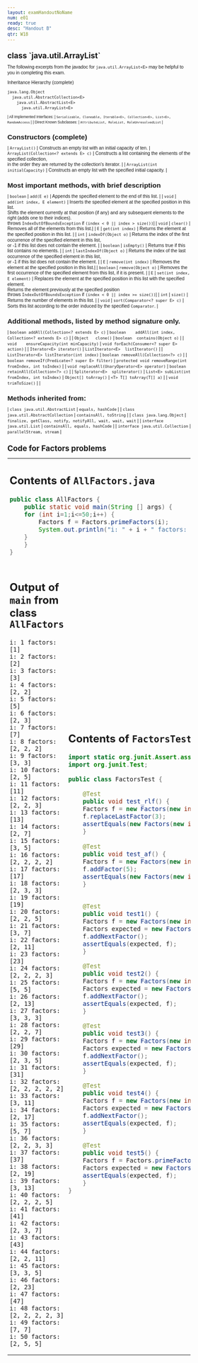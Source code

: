 ```yaml
---
layout: examHandoutNoName
num: e01
ready: true
desc: "Handout B"
qtr: W18
---
```


<style>

body {
 font-size: 72%;
 line-height: 102%;
}

td  {
  padding-left:5px; padding-right: 5px;
} 
</style>


<h2 markdown="1">class `java.util.ArrayList<E>`</h2>

<div style="font-size:90%; font-family: Arial Narrow, sans-serif;">

The following excerpts from the javadoc for `java.util.ArrayList<E>` may be
helpful to you in completing this exam.

Inheritance Hierarchy (complete)

```
java.lang.Object
  java.util.AbstractCollection<E>
    java.util.AbstractList<E>
      java.util.ArrayList<E>
```

<div markdown="1"
     style="font-size: 80%; font-family: Arial Narrow, sans-serif;"
     class="hanging-indent-table">

| All Implemented Interfaces: | `Serializable, Cloneable, Iterable<E>, Collection<E>, List<E>, RandomAccess` |
| Direct Known Subclasses: | `AttributeList, RoleList, RoleUnresolvedList` |

</div>

## Constructors (complete)

<div markdown="1" class="hanging-indent-table">

| `ArrayList()` | Constructs an empty list with an initial capacity of ten.
| `ArrayList(Collection<? extends E> c)` | Constructs a list containing the elements of the specified collection,<br>in the order they are returned by the collection's iterator. |
| `ArrayList(int initialCapacity)` | Constructs an empty list with the specified initial capacity. |

</div>

## Most important methods, with brief description

<div markdown="1" class="hanging-indent-table">

| `boolean` | `add(E e)` | Appends the specified element to the end of this list. |
| `void` | `add(int index, E element)` | Inserts the specified element at the specified position in this list. <br>Shifts the element currently at that position (if any) and any subsequent elements to the right (adds one to their indices).<br>throws `IndexOutOfBoundsException` if `(index < 0 || index > size())`|
| `void` | `clear()` | Removes all of the elements from this list.|
| `E` | `get(int index)` | Returns the element at the specified position in this list. |
| `int` | `indexOf(Object o)` | Returns the index of the first occurrence of the specified element in this list, <br>or -1 if this list does not contain the element. |
| `boolean` | `isEmpty()` | Returns true if this list contains no elements. |
| `int`	|  `lastIndexOf(Object o)` | Returns the index of the last occurrence of the specified element in this list,<br>or -1 if this list does not contain the element. |
| `E` | `remove(int index)` | Removes the element at the specified position in this list.|
| `boolean` | `remove(Object o)` | Removes the first occurrence of the specified element from this list, if it is present. |
| `E` | `set(int index, E element)` | Replaces the element at the specified position in this list with the specified element.<br>Returns the element previously at the specified position<br> throws `IndexOutOfBoundsException` if `(index < 0 || index >= size())`|
| `int` | `size()` | Returns the number of elements in this list. |
| `void` | `sort(Comparator<? super E> c)` | Sorts this list according to the order induced by the specified `Comparator`. |

</div>

## Additional methods, listed by method signature only.

<div markdown="1" class="hanging-indent-table">

| `boolean addAll(Collection<? extends E> c)` | `boolean	addAll(int index, Collection<? extends E> c)` |
| `Object   clone()` |  `boolean  contains(Object o)` |
| `void	   ensureCapacity(int minCapacity)` | `void forEach(Consumer<? super E> action)` |
| `Iterator<E> iterator()` | `ListIterator<E>  listIterator()` |
| `ListIterator<E> listIterator(int index)` | `boolean removeAll(Collection<?> c)` |
| `boolean removeIf(Predicate<? super E> filter)` | `protected void removeRange(int fromIndex, int toIndex)` |
| `void replaceAll(UnaryOperator<E> operator)` | `boolean retainAll(Collection<?> c)` |
| `Spliterator<E>  spliterator()` | `List<E> subList(int fromIndex, int toIndex)`
| `Object[] toArray()` | `<T> T[] toArray(T[] a)` |
| `void    trimToSize()` | |

</div>

## Methods inherited from:

<div markdown="1" class="hanging-indent-table">

| `class java.util.AbstractList` | `equals, hashCode` |
| `class java.util.AbstractCollection` | `containsAll, toString` |
| `class java.lang.Object` | `finalize, getClass, notify, notifyAll, wait, wait, wait` |
| `interface java.util.List` |  `containsAll, equals, hashCode` |
| `interface java.util.Collection` |  `parallelStream, stream` |

</div>
</div>

<h2 class="page-break-before">Code for Factors problems</h2>

<table>
<tr>
<td markdown="1" colspan="2">

## Contents of `AllFactors.java`

```java
public class AllFactors {
    public static void main(String [] args) {
	for (int i=1;i<=50;i++) {
	    Factors f = Factors.primeFactors(i);
	    System.out.println("i: " + i + " factors: " + f); 
	}
    }
}
```

</td>
</tr>

<tr>
<td markdown="1">

## Output of `main` from class `AllFactors`

```
i: 1 factors: [1]
i: 2 factors: [2]
i: 3 factors: [3]
i: 4 factors: [2, 2]
i: 5 factors: [5]
i: 6 factors: [2, 3]
i: 7 factors: [7]
i: 8 factors: [2, 2, 2]
i: 9 factors: [3, 3]
i: 10 factors: [2, 5]
i: 11 factors: [11]
i: 12 factors: [2, 2, 3]
i: 13 factors: [13]
i: 14 factors: [2, 7]
i: 15 factors: [3, 5]
i: 16 factors: [2, 2, 2, 2]
i: 17 factors: [17]
i: 18 factors: [2, 3, 3]
i: 19 factors: [19]
i: 20 factors: [2, 2, 5]
i: 21 factors: [3, 7]
i: 22 factors: [2, 11]
i: 23 factors: [23]
i: 24 factors: [2, 2, 2, 3]
i: 25 factors: [5, 5]
i: 26 factors: [2, 13]
i: 27 factors: [3, 3, 3]
i: 28 factors: [2, 2, 7]
i: 29 factors: [29]
i: 30 factors: [2, 3, 5]
i: 31 factors: [31]
i: 32 factors: [2, 2, 2, 2, 2]
i: 33 factors: [3, 11]
i: 34 factors: [2, 17]
i: 35 factors: [5, 7]
i: 36 factors: [2, 2, 3, 3]
i: 37 factors: [37]
i: 38 factors: [2, 19]
i: 39 factors: [3, 13]
i: 40 factors: [2, 2, 2, 5]
i: 41 factors: [41]
i: 42 factors: [2, 3, 7]
i: 43 factors: [43]
i: 44 factors: [2, 2, 11]
i: 45 factors: [3, 3, 5]
i: 46 factors: [2, 23]
i: 47 factors: [47]
i: 48 factors: [2, 2, 2, 2, 3]
i: 49 factors: [7, 7]
i: 50 factors: [2, 5, 5]
```

</td>
<td markdown="1">

<!-- <h2 markdown="1" class="page-break-before">Handout B Page 2</h2> -->

## Contents of `FactorsTest.java`

```java
import static org.junit.Assert.assertEquals;
import org.junit.Test;

public class FactorsTest {

    @Test
    public void test_rlf() {
	Factors f = new Factors(new int [] {2,15});
	f.replaceLastFactor(3);
	assertEquals(new Factors(new int [] {2,3}), f);
    }
	    
    @Test
    public void test_af() {
	Factors f = new Factors(new int [] {2,3});
	f.addFactor(5);
	assertEquals(new Factors(new int [] {2,3,5}), f);
    }

    
    @Test
    public void test1() {
	Factors f = new Factors(new int [] {60});
	Factors expected = new Factors(new int [] {2,30});
	f.addNextFactor();
	assertEquals(expected, f);
    }

    @Test
    public void test2() {
	Factors f = new Factors(new int [] {2,30});
	Factors expected = new Factors(new int [] {2,2,15});
	f.addNextFactor();
	assertEquals(expected, f);
    }

    @Test
    public void test3() {
	Factors f = new Factors(new int [] {2,2,15});
	Factors expected = new Factors(new int [] {2,2,3,5});
	f.addNextFactor();
	assertEquals(expected, f);
    }

    @Test
    public void test4() {
	Factors f = new Factors(new int [] {2,2,3,5});
	Factors expected = new Factors(new int [] {2,2,3,5});
	f.addNextFactor();
	assertEquals(expected, f);
    }

    @Test
    public void test5() {
	Factors f = Factors.primeFactors(60);
	Factors expected = new Factors(new int [] {2,2,3,5});
	assertEquals(expected, f);
    }	    
}

```

</td>
</tr>
</table>

